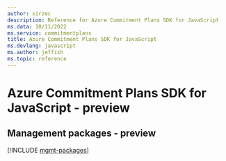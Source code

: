 ```yaml
---
author: xirzec
description: Reference for Azure Commitment Plans SDK for JavaScript
ms.data: 10/11/2022
ms.service: commitmentplans
title: Azure Commitment Plans SDK for JavaScript
ms.devlang: javascript
ms.author: jeffish
ms.topic: reference
---
```

# Azure Commitment Plans SDK for JavaScript - preview

## Management packages - preview
[!INCLUDE [mgmt-packages](commitment-plans-mgmt-index.md)]